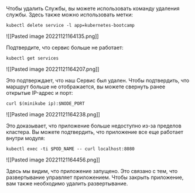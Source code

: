 

Чтобы удалить Службы, вы можете использовать команду удаления службы. Здесь также можно использовать метки:

	kubectl delete service -l app=kubernetes-bootcamp

![[Pasted image 20221121164135.png]]

Подтвердите, что сервис больше не работает:

	kubectl get services

![[Pasted image 20221121164207.png]]

Это подтверждает, что наш Сервис был удален. Чтобы подтвердить, что маршрут больше не отображается, вы можете свернуть ранее открытые IP-адрес и порт:

	curl $(minikube ip):$NODE_PORT

![[Pasted image 20221121164238.png]]

Это доказывает, что приложение больше недоступно из-за пределов кластера. Вы можете подтвердить, что приложение все еще работает  внутри модуля:

	kubectl exec -ti $POD_NAME -- curl localhost:8080

![[Pasted image 20221121164456.png]]

Здесь мы видим, что приложение запущено. Это связано с тем, что развертывание управляет приложением. Чтобы закрыть приложение, вам также необходимо удалить развертывание.






